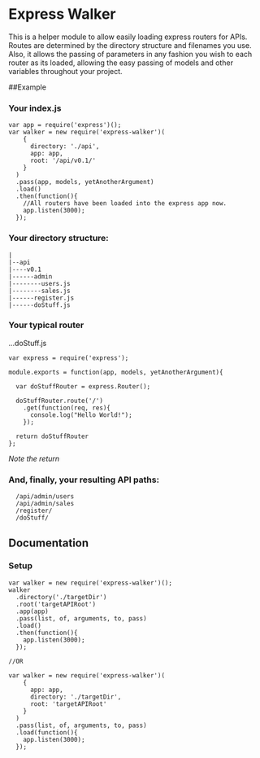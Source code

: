 # Express Walker
This is a helper module to allow easily loading express routers for APIs. Routes are determined by the directory structure and filenames you use. Also, it allows the passing of parameters in any fashion you wish to each router as its loaded, allowing the easy passing of models and other variables throughout your project. 

##Example

### Your index.js
```
var app = require('express')();
var walker = new require('express-walker')(
    {
      directory: './api',
      app: app,
      root: '/api/v0.1/'
    }
  )
  .pass(app, models, yetAnotherArgument)
  .load()
  .then(function(){
    //All routers have been loaded into the express app now.
    app.listen(3000);
  });

```

### Your directory structure:

```
|
|--api
|----v0.1
|------admin
|--------users.js
|--------sales.js
|------register.js
|------doStuff.js
```

### Your typical router
...doStuff.js
```
var express = require('express');

module.exports = function(app, models, yetAnotherArgument){

  var doStuffRouter = express.Router();
  
  doStuffRouter.route('/')
    .get(function(req, res){
      console.log("Hello World!");
    });

  return doStuffRouter
};
```
_Note the return_

### And, finally, your resulting API paths:

```
  /api/admin/users
  /api/admin/sales
  /register/
  /doStuff/
```

## Documentation

### Setup

```
var walker = new require('express-walker')();
walker
  .directory('./targetDir')
  .root('targetAPIRoot')
  .app(app)
  .pass(list, of, arguments, to, pass)
  .load()
  .then(function(){
    app.listen(3000);
  });
  
//OR

var walker = new require('express-walker')(
    {
      app: app,
      directory: './targetDir',
      root: 'targetAPIRoot'
    }
  )
  .pass(list, of, arguments, to, pass)
  .load(function(){
    app.listen(3000);
  });

```
